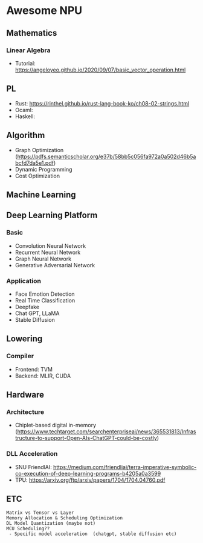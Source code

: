 # Awesome NPU

## Mathematics

### Linear Algebra

 - Tutorial: https://angeloyeo.github.io/2020/09/07/basic_vector_operation.html
 
## PL

 - Rust: https://rinthel.github.io/rust-lang-book-ko/ch08-02-strings.html
 - Ocaml: 
 - Haskell: 

## Algorithm

 - Graph Optimization (https://pdfs.semanticscholar.org/e37b/58bb5c056fa972a0a502d46b5abcfd7da5e1.pdf)
 - Dynamic Programming
 - Cost Optimization
 
## Machine Learning
 
## Deep Learning Platform

### Basic

 - Convolution Neural Network
 - Recurrent Neural Network
 - Graph Neural Network
 - Generative Adversarial Network
 
### Application
 
 - Face Emotion Detection
 - Real Time Classification
 - Deepfake
 - Chat GPT, LLaMA 
 - Stable Diffusion
 
## Lowering

### Compiler

 - Frontend: TVM
 - Backend: MLIR, CUDA

## Hardware

### Architecture

 - Chiplet-based digital in-memory (https://www.techtarget.com/searchenterpriseai/news/365531813/Infrastructure-to-support-Open-AIs-ChatGPT-could-be-costly)

### DLL Acceleration

 - SNU FriendlAI: https://medium.com/friendliai/terra-imperative-symbolic-co-execution-of-deep-learning-programs-b4205a0a3599
 - TPU: https://arxiv.org/ftp/arxiv/papers/1704/1704.04760.pdf
 
## ETC

```
Matrix vs Tensor vs Layer
Memory Allocation & Scheduling Optimization
DL Model Quantization (maybe not)
MCU Scheduling??
 - Specific model acceleration  (chatgpt, stable diffusion etc)
```
